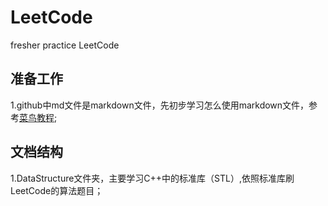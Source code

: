 # LeetCode
 fresher practice LeetCode

## 准备工作
1.github中md文件是markdown文件，先初步学习怎么使用markdown文件，参考[菜鸟教程](https://www.runoob.com/markdown/md-tutorial.html);


## 文档结构
1.DataStructure文件夹，主要学习C++中的标准库（STL）,依照标准库刷LeetCode的算法题目；




